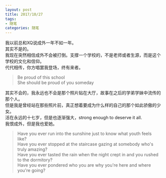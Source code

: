 ```yaml
---
layout: post
title: 2017/10/27
tags:
- 随笔
categories: 随笔
---
```

我以前总和XQ说成外一年不如一年。  
其实不是的。  
我现在突然相信成外不会被打倒。支撑一个学校的，不是老师或者生源，而是这个学校的文化和信仰。  
代代相传，你方唱罢我登场，终有来者。  
  
> Be proud of this school   
She should be proud of you someday  

其实不会的，我永远也不会是那个照片贴在大厅，故事在之后的学弟学妹中流传的那个人。  
但是我是曾经站在那些照片前，真正想着要成为什么样的自己的那个如此骄傲的少女。  
活在永远的十七岁，但是也逐渐强大，strong enough to deserve it all.  
我恨成外，但是我也爱她。  
  
> Have you ever run into the sunshine just to know what youth feels like?  
> Have you ever stopped at the staircase gazing at somebody who's truly amazing?  
> Have you ever tasted the rain when the night crept in and you rushed to the dormitory?  
> Have you ever pondered who you are why you're here and where you're going?  
